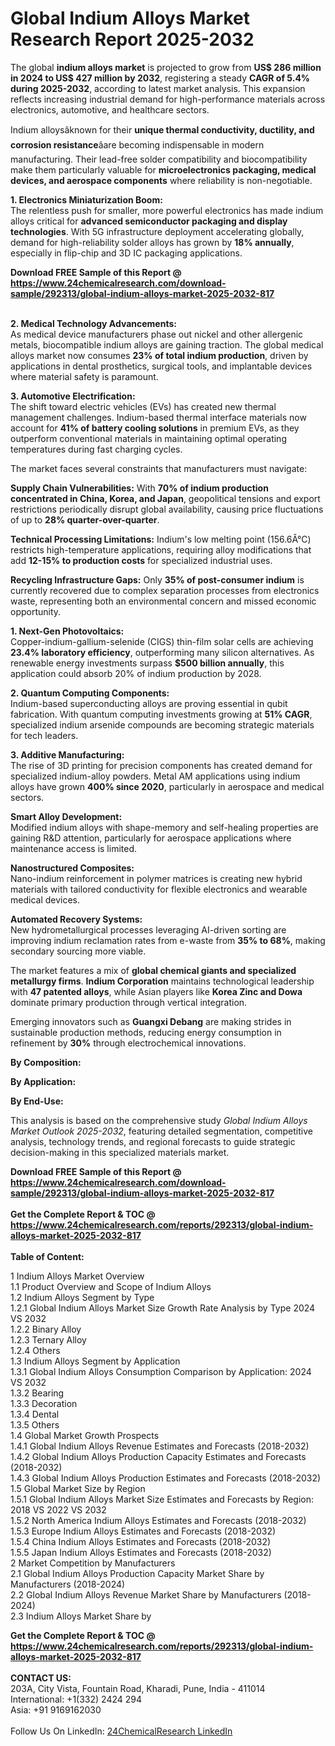 <h1>Global Indium Alloys Market Research Report 2025-2032</h1><p>The global <strong>indium alloys market</strong> is projected to grow from <strong>US$ 286 million in 2024 to US$ 427 million by 2032</strong>, registering a steady <strong>CAGR of 5.4% during 2025-2032</strong>, according to latest market analysis. This expansion reflects increasing industrial demand for high-performance materials across electronics, automotive, and healthcare sectors.</p><p>Indium alloysâknown for their <strong>unique thermal conductivity, ductility, and corrosion resistance</strong>âare becoming indispensable in modern manufacturing. Their lead-free solder compatibility and biocompatibility make them particularly valuable for <strong>microelectronics packaging, medical devices, and aerospace components</strong> where reliability is non-negotiable.</p><p><strong>1. Electronics Miniaturization Boom:</strong><br>
The relentless push for smaller, more powerful electronics has made indium alloys critical for <strong>advanced semiconductor packaging and display technologies</strong>. With 5G infrastructure deployment accelerating globally, demand for high-reliability solder alloys has grown by <strong>18% annually</strong>, especially in flip-chip and 3D IC packaging applications.</p><div><b>Download FREE Sample of this Report @ 
            <a href="https://www.24chemicalresearch.com/download-sample/292313/global-indium-alloys-market-2025-2032-817">
            https://www.24chemicalresearch.com/download-sample/292313/global-indium-alloys-market-2025-2032-817</a></b></div><br><p><strong>2. Medical Technology Advancements:</strong><br>
As medical device manufacturers phase out nickel and other allergenic metals, biocompatible indium alloys are gaining traction. The global medical alloys market now consumes <strong>23% of total indium production</strong>, driven by applications in dental prosthetics, surgical tools, and implantable devices where material safety is paramount.</p><p><strong>3. Automotive Electrification:</strong><br>
The shift toward electric vehicles (EVs) has created new thermal management challenges. Indium-based thermal interface materials now account for <strong>41% of battery cooling solutions</strong> in premium EVs, as they outperform conventional materials in maintaining optimal operating temperatures during fast charging cycles.</p><p>The market faces several constraints that manufacturers must navigate:</p><p><strong>Supply Chain Vulnerabilities:</strong> With <strong>70% of indium production concentrated in China, Korea, and Japan</strong>, geopolitical tensions and export restrictions periodically disrupt global availability, causing price fluctuations of up to <strong>28% quarter-over-quarter</strong>.</p><p><strong>Technical Processing Limitations:</strong> Indium's low melting point (156.6Â°C) restricts high-temperature applications, requiring alloy modifications that add <strong>12-15% to production costs</strong> for specialized industrial uses.</p><p><strong>Recycling Infrastructure Gaps:</strong> Only <strong>35% of post-consumer indium</strong> is currently recovered due to complex separation processes from electronics waste, representing both an environmental concern and missed economic opportunity.</p><p><strong>1. Next-Gen Photovoltaics:</strong><br>
Copper-indium-gallium-selenide (CIGS) thin-film solar cells are achieving <strong>23.4% laboratory efficiency</strong>, outperforming many silicon alternatives. As renewable energy investments surpass <strong>$500 billion annually</strong>, this application could absorb 20% of indium production by 2028.</p><p><strong>2. Quantum Computing Components:</strong><br>
Indium-based superconducting alloys are proving essential in qubit fabrication. With quantum computing investments growing at <strong>51% CAGR</strong>, specialized indium arsenide compounds are becoming strategic materials for tech leaders.</p><p><strong>3. Additive Manufacturing:</strong><br>
The rise of 3D printing for precision components has created demand for specialized indium-alloy powders. Metal AM applications using indium alloys have grown <strong>400% since 2020</strong>, particularly in aerospace and medical sectors.</p><p><strong>Smart Alloy Development:</strong><br>
	Modified indium alloys with shape-memory and self-healing properties are gaining R&amp;D attention, particularly for aerospace applications where maintenance access is limited.</p><p><strong>Nanostructured Composites:</strong><br>
	Nano-indium reinforcement in polymer matrices is creating new hybrid materials with tailored conductivity for flexible electronics and wearable medical devices.</p><p><strong>Automated Recovery Systems:</strong><br>
	New hydrometallurgical processes leveraging AI-driven sorting are improving indium reclamation rates from e-waste from <strong>35% to 68%</strong>, making secondary sourcing more viable.</p><p>The market features a mix of <strong>global chemical giants and specialized metallurgy firms</strong>. <strong>Indium Corporation</strong> maintains technological leadership with <strong>47 patented alloys</strong>, while Asian players like <strong>Korea Zinc and Dowa</strong> dominate primary production through vertical integration.</p><p>Emerging innovators such as <strong>Guangxi Debang</strong> are making strides in sustainable production methods, reducing energy consumption in refinement by <strong>30%</strong> through electrochemical innovations.</p><p><strong>By Composition:</strong></p><p><strong>By Application:</strong></p><p><strong>By End-Use:</strong></p><p>This analysis is based on the comprehensive study <em>Global Indium Alloys Market Outlook 2025-2032</em>, featuring detailed segmentation, competitive analysis, technology trends, and regional forecasts to guide strategic decision-making in this specialized materials market.</p><div><b>Download FREE Sample of this Report @ 
            <a href="https://www.24chemicalresearch.com/download-sample/292313/global-indium-alloys-market-2025-2032-817">
            https://www.24chemicalresearch.com/download-sample/292313/global-indium-alloys-market-2025-2032-817</a></b></div><br><div><b>Get the Complete Report & TOC @ 
            <a href="https://www.24chemicalresearch.com/reports/292313/global-indium-alloys-market-2025-2032-817">
            https://www.24chemicalresearch.com/reports/292313/global-indium-alloys-market-2025-2032-817</a></b></div><br>
            <b>Table of Content:</b><p>1 Indium Alloys Market Overview<br />
    1.1 Product Overview and Scope of Indium Alloys<br />
    1.2 Indium Alloys Segment by Type<br />
        1.2.1 Global Indium Alloys Market Size Growth Rate Analysis by Type 2024 VS 2032<br />
        1.2.2 Binary Alloy<br />
        1.2.3 Ternary Alloy<br />
        1.2.4 Others<br />
    1.3 Indium Alloys Segment by Application<br />
        1.3.1 Global Indium Alloys Consumption Comparison by Application: 2024 VS 2032<br />
        1.3.2 Bearing<br />
        1.3.3 Decoration<br />
        1.3.4 Dental<br />
        1.3.5 Others<br />
    1.4 Global Market Growth Prospects<br />
        1.4.1 Global Indium Alloys Revenue Estimates and Forecasts (2018-2032)<br />
        1.4.2 Global Indium Alloys Production Capacity Estimates and Forecasts (2018-2032)<br />
        1.4.3 Global Indium Alloys Production Estimates and Forecasts (2018-2032)<br />
    1.5 Global Market Size by Region<br />
        1.5.1 Global Indium Alloys Market Size Estimates and Forecasts by Region: 2018 VS 2022 VS 2032<br />
        1.5.2 North America Indium Alloys Estimates and Forecasts (2018-2032)<br />
        1.5.3 Europe Indium Alloys Estimates and Forecasts (2018-2032)<br />
        1.5.4 China Indium Alloys Estimates and Forecasts (2018-2032)<br />
        1.5.5 Japan Indium Alloys Estimates and Forecasts (2018-2032)<br />
2 Market Competition by Manufacturers<br />
    2.1 Global Indium Alloys Production Capacity Market Share by Manufacturers (2018-2024)<br />
    2.2 Global Indium Alloys Revenue Market Share by Manufacturers (2018-2024)<br />
    2.3 Indium Alloys Market Share by </p><div><b>Get the Complete Report & TOC @ 
            <a href="https://www.24chemicalresearch.com/reports/292313/global-indium-alloys-market-2025-2032-817">
            https://www.24chemicalresearch.com/reports/292313/global-indium-alloys-market-2025-2032-817</a></b></div><br><b>CONTACT US:</b><br>
            203A, City Vista, Fountain Road, Kharadi, Pune, India - 411014<br>
            International: +1(332) 2424 294<br>
            Asia: +91 9169162030 <br><br>
            Follow Us On LinkedIn: <a href="https://www.linkedin.com/company/24chemicalresearch/">24ChemicalResearch LinkedIn</a>